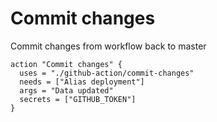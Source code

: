 # Commit changes

Commit changes from workflow back to master

```
action "Commit changes" {
  uses = "./github-action/commit-changes"
  needs = ["Alias deployment"]
  args = "Data updated"
  secrets = ["GITHUB_TOKEN"]
}
```
